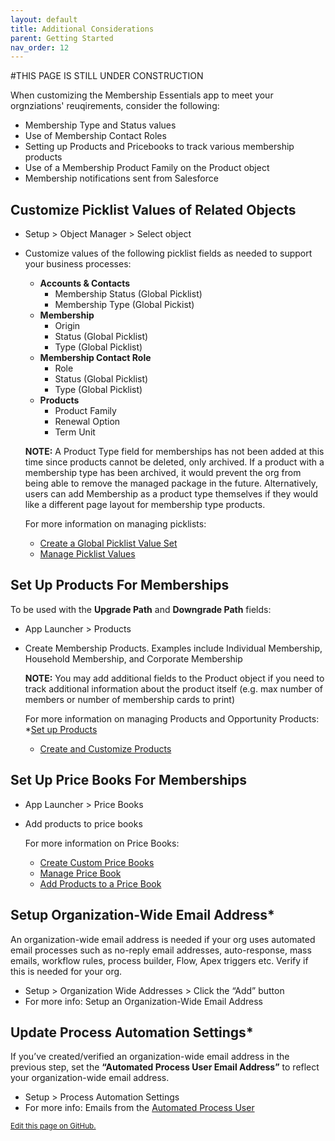 ```yaml
---
layout: default
title: Additional Considerations
parent: Getting Started
nav_order: 12
---
```

#THIS PAGE IS STILL UNDER CONSTRUCTION

When customizing the Membership Essentials app to meet your orgnziations' reuqirements, consider the following:
  * Membership Type and Status values
  * Use of Membership Contact Roles
  * Setting up Products and Pricebooks to track various membership products
  * Use of a Membership Product Family on the Product object
  * Membership notifications sent from Salesforce

## Customize Picklist Values of Related Objects
* Setup > Object Manager > Select object
* Customize values of the following picklist fields as needed to support your business processes:
  * **Accounts & Contacts**
    * Membership Status (Global Picklist)
    * Membership Type (Global Pickist)
  * **Membership**
    * Origin
    * Status (Global Picklist)
    * Type (Global Picklist)
  * **Membership Contact Role**
    * Role
    * Status (Global Picklist)
    * Type (Global Picklist)
  * **Products**
    * Product Family
    * Renewal Option
    * Term Unit

  **NOTE:** A Product Type field for memberships has not been added at this time since products cannot be deleted, only archived. If a product with a membership type has been archived, it would prevent the org from being able to remove the managed package in the future. Alternatively, users can add Membership as a product type themselves if they would like a different page layout for membership type products.

  For more information on managing picklists:
  * [Create a Global Picklist Value Set](https://help.salesforce.com/s/articleView?language=en_US&id=sf.fields_creating_global_picklists.htm&type=5)
  * [Manage Picklist Values](https://trailhead.salesforce.com/content/learn/modules/picklist_admin/picklist_admin_manage)

## Set Up Products For Memberships
To be used with the **Upgrade Path** and **Downgrade Path** fields:
  * App Launcher > Products
  * Create Membership Products. Examples include Individual Membership, Household Membership, and Corporate Membership
  
    **NOTE:** You may add additional fields to the Product object if you need to track additional information about the product itself (e.g. max number of members or number of membership cards to print)

    For more information on managing Products and Opportunity Products:
    *[Set up Products]([https://help.salesforce.com/s/articleView?id=sf.products_setup.htm&type=5)
    * [Create and Customize Products](https://trailhead.salesforce.com/content/learn/projects/manage-products-prices-quotes-orders/create-customize-products)
      
## Set Up Price Books For Memberships
  * App Launcher > Price Books
  * Add products to price books

    For more information on Price Books:
    * [Create Custom Price Books]([https://trailhead.salesforce.com/content/learn/projects/manage-products-prices-quotes-orders/create-custom-price-books)
    * [Manage Price Book]([https://trailhead.salesforce.com/content/learn/projects/manage-products-prices-quotes-orders/create-custom-price-books)
    * [Add Products to a Price Book](https://help.salesforce.com/s/articleView?id=sf.comm_products_pricebooks.htm&type=5)
    
## Setup Organization-Wide Email Address*
An organization-wide email address is needed if your org uses automated email processes such as no-reply email addresses, auto-response, mass emails, workflow rules, process builder, Flow, Apex triggers etc. Verify if this is needed for your org.
* Setup > Organization Wide Addresses > Click the “Add” button
* For more info: Setup an Organization-Wide Email Address

## Update Process Automation Settings*
If you’ve created/verified an organization-wide email address in the previous step, set the **“Automated Process User Email Address”** to reflect your organization-wide email address. 
* Setup > Process Automation Settings
* For more info: Emails from the [Automated Process User](https://help.salesforce.com/s/articleView?id=release-notes.rn_forcecom_flow_set_from_email_address_for_automated_process_user.htm&release=226&type=5)

<footer>
  <a href="https://github.com/SFDO-Community-Sprints/MembershipSchemaAndBenefits-Documentation/edit/main/docs/Getting-Started/additional-considerations.md" style="font-size: smaller;">Edit this page on GitHub.</a>
</footer>
